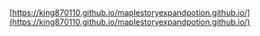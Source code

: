 [https://king870110.github.io/maplestoryexpandpotion.github.io/](https://king870110.github.io/maplestoryexpandpotion.github.io/)
